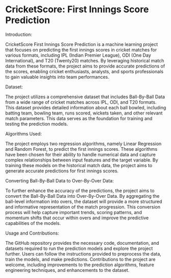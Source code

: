 # CricketScore: First Innings Score Prediction
Introduction:


CricketScore First Innings Score Prediction is a machine learning project that focuses on predicting the first innings scores in cricket matches for various formats, including IPL (Indian Premier League), ODI (One Day International), and T20 (Twenty20) matches. By leveraging historical match data from these formats, the project aims to provide accurate predictions of the scores, enabling cricket enthusiasts, analysts, and sports professionals to gain valuable insights into team performances.

Dataset:


The project utilizes a comprehensive dataset that includes Ball-By-Ball Data from a wide range of cricket matches across IPL, ODI, and T20 formats. This dataset provides detailed information about each ball bowled, including batting team, bowling team, runs scored, wickets taken, and other relevant match parameters. This data serves as the foundation for training and testing the prediction models.

Algorithms Used:


The project employs two regression algorithms, namely Linear Regression and Random Forest, to predict the first innings scores. These algorithms have been chosen for their ability to handle numerical data and capture complex relationships between input features and the target variable. By training these models on the historical match data, the project aims to generate accurate predictions for first innings scores.

Converting Ball-By-Ball Data to Over-By-Over Data:


To further enhance the accuracy of the predictions, the project aims to convert the Ball-By-Ball Data into Over-By-Over Data. By aggregating the ball-level information into overs, the dataset will provide a more structured and informative representation of the match progression. This conversion process will help capture important trends, scoring patterns, and momentum shifts that occur within overs and improve the predictive capabilities of the models.

Usage and Contributions:


The GitHub repository provides the necessary code, documentation, and datasets required to run the prediction models and explore the project further. Users can follow the instructions provided to preprocess the data, train the models, and make predictions. Contributions to the project are welcome, including improvements to the prediction algorithms, feature engineering techniques, and enhancements to the dataset.
